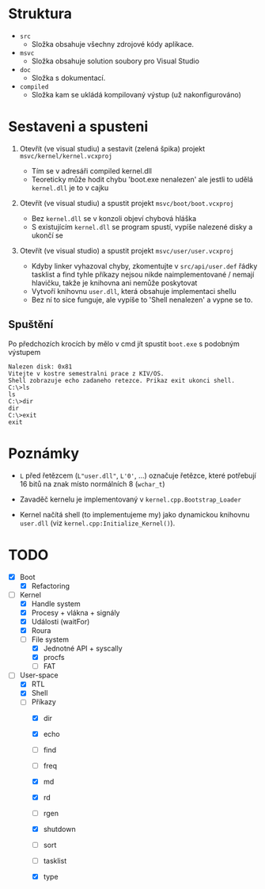 # Struktura

 - `src`
 	- Složka obsahuje všechny zdrojové kódy aplikace.
 - `msvc`
 	- Složka obsahuje solution soubory pro Visual Studio
 - `doc`
 	- Složka s dokumentací.
 - `compiled`
 	- Složka kam se ukládá kompilovaný výstup (už nakonfigurováno)

# Sestaveni a spusteni

1) Otevřít (ve visual studiu) a sestavit (zelená špika) projekt
`msvc/kernel/kernel.vcxproj`
	- Tím se v adresáři compiled kernel.dll
	- Teoreticky může hodit chybu 'boot.exe nenalezen' ale jestli to 
udělá `kernel.dll` je to v cajku

2) Otevřít (ve visual studiu) a spustit projekt `msvc/boot/boot.vcxproj`
	- Bez `kernel.dll` se v konzoli objeví chybová hláška
	- S existujícím `kernel.dll` se program spustí, vypíše nalezené 
disky a ukončí se

3) Otevřít (ve visual studio) a spustit projekt `msvc/user/user.vcxproj`
	- Kdyby linker vyhazoval chyby, zkomentujte v `src/api/user.def` řádky tasklist a find 
		tyhle příkazy nejsou nikde naimplementované / nemají hlavičku, takže je knihovna ani nemůže poskytovat
	- Vytvoří knihovnu `user.dll`, která obsahuje implementaci shellu
	- Bez ní to sice funguje, ale vypíše to 'Shell nenalezen' a vypne se to.

## Spuštění

Po předchozích krocích by mělo v cmd jít spustit `boot.exe` s podobným výstupem

```
Nalezen disk: 0x81
Vitejte v kostre semestralni prace z KIV/OS.
Shell zobrazuje echo zadaneho retezce. Prikaz exit ukonci shell.
C:\>ls
ls
C:\>dir
dir
C:\>exit
exit
```


# Poznámky

 - `L` před řetězcem (`L"user.dll"`, `L'0'`, ...) označuje řetězce, které potřebují 16 bitů na znak místo normálních 8 (`wchar_t`)

 - Zavaděč kernelu je implementovaný v `kernel.cpp.Bootstrap_Loader`

 - Kernel načítá shell (to implementujeme my) jako dynamickou knihovnu `user.dll` (viz `kernel.cpp:Initialize_Kernel()`).


# TODO

- [x] Boot
  - [x] Refactoring
- [ ] Kernel
  - [x] Handle system
  - [x] Procesy + vlákna + signály
  - [x] Události (waitFor)
  - [x] Roura
  - [ ] File system
    - [x] Jednotné API + syscally
    - [x] procfs
    - [ ] FAT
- [ ] User-space
  - [x] RTL
  - [x] Shell
  - [ ] Příkazy
    - [x] dir
    - [x] echo
    - [ ] find
    - [ ] freq
    - [x] md
    - [x] rd
    - [ ] rgen
    - [x] shutdown
    - [ ] sort
    - [ ] tasklist
    - [x] type

